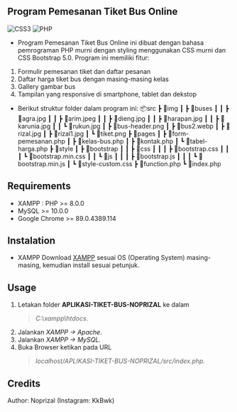 ## Program Pemesanan Tiket Bus Online

<img alt="CSS3" src="https://img.shields.io/badge/css3%20-%231572B6.svg?&style=for-the-badge&logo=css3&logoColor=white"/>
<img alt="PHP" src="https://img.shields.io/badge/php-%23777BB4.svg?&style=for-the-badge&logo=php&logoColor=white"/>

- Program Pemesanan Tiket Bus Online ini dibuat dengan bahasa pemrograman PHP murni dengan styling menggunakan CSS murni dan CSS Bootstrap 5.0. Program ini memiliki fitur:

1. Formulir pemesanan tiket dan daftar pesanan
2. Daftar harga tiket bus dengan masing-masing kelas
3. Gallery gambar bus
4. Tampilan yang responsive di smartphone, tablet dan dekstop

- Berikut struktur folder dalam program ini:
  📦src
  ┣ 📂img
  ┃ ┣ 📂buses
  ┃ ┃ ┣ 📜agra.jpg
  ┃ ┃ ┣ 📜arim.jpeg
  ┃ ┃ ┣ 📜dieng.jpg
  ┃ ┃ ┣ 📜harapan.jpg
  ┃ ┃ ┣ 📜karunia.jpg
  ┃ ┃ ┗ 📜rukun.jpg
  ┃ ┣ 📜bus-header.png
  ┃ ┣ 📜bus2.webp
  ┃ ┣ 📜rizal.jpg
  ┃ ┣ 📜rizal1.jpg
  ┃ ┗ 📜tiket.png
  ┣ 📂pages
  ┃ ┣ 📜form-pemesanan.php
  ┃ ┣ 📜kelas-bus.php
  ┃ ┣ 📜kontak.php
  ┃ ┗ 📜tabel-harga.php
  ┣ 📂style
  ┃ ┣ 📂bootstrap
  ┃ ┃ ┣ 📂css
  ┃ ┃ ┃ ┣ 📜bootstrap.css
  ┃ ┃ ┃ ┗ 📜bootstrap.min.css
  ┃ ┃ ┗ 📂js
  ┃ ┃ ┃ ┣ 📜bootstrap.js
  ┃ ┃ ┃ ┗ 📜bootstrap.min.js
  ┃ ┗ 📜style-custom.css
  ┣ 📜function.php
  ┗ 📜index.php

## Requirements

- XAMPP : PHP >= 8.0.0
- MySQL >= 10.0.0
- Google Chrome >= 89.0.4389.114

## Instalation

- XAMPP
  Download [XAMPP](https://www.apachefriends.org/download.html) sesuai OS (Operating System) masing-masing, kemudian install sesuai petunjuk.

## Usage

1. Letakan folder **APLIKASI-TIKET-BUS-NOPRIZAL** ke dalam
   > _C:\xampp\htdocs_.
2. Jalankan _XAMPP -> Apache_.
3. Jalankan _XAMPP -> MySQL_.
4. Buka Browser ketikan pada URL
   > _localhost/APLIKASI-TIKET-BUS-NOPRIZAL/src/index.php_.

## Credits

Author: Noprizal (Instagram: KkBwk)
